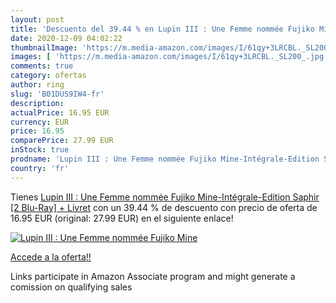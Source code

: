 ```yaml
---
layout: post
title: 'Descuento del 39.44 % en Lupin III : Une Femme nommée Fujiko Mine'
date: 2020-12-09 04:02:22
thumbnailImage: 'https://m.media-amazon.com/images/I/61qy+3LRCBL._SL200_.jpg'
images: [ 'https://m.media-amazon.com/images/I/61qy+3LRCBL._SL200_.jpg' ]
comments: true
category: ofertas
author: ring
slug: 'B01DUS9IW4-fr'
description:
actualPrice: 16.95 EUR
currency: EUR
price: 16.95
comparePrice: 27.99 EUR
inStock: true
prodname: 'Lupin III : Une Femme nommée Fujiko Mine-Intégrale-Edition Saphir [2 Blu-Ray] + Livret'
country: 'fr'
---
```


Tienes [Lupin III : Une Femme nommée Fujiko Mine-Intégrale-Edition Saphir [2 Blu-Ray] + Livret](https://www.amazon.fr/dp/B01DUS9IW4/?tag=tolees0d-21) con un 39.44 % de descuento con precio de oferta de 16.95 EUR (original: 27.99 EUR) en el siguiente enlace!

[![Lupin III : Une Femme nommée Fujiko Mine](https://m.media-amazon.com/images/I/61qy+3LRCBL._SL200_.jpg)](https://www.amazon.fr/dp/B01DUS9IW4/?tag=tolees0d-21)

[Accede a la oferta!!](https://www.amazon.fr/dp/B01DUS9IW4/?tag=tolees0d-21)

Links participate in Amazon Associate program and might generate a comission on qualifying sales


